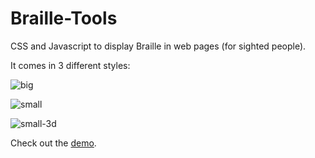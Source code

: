 # Braille-Tools

CSS and Javascript to display Braille in web pages (for sighted people).

It comes in 3 different styles:

![big](https://raw.github.com/evoluteur/braille-tools/gh-pages/screenshots/big.png)

![small](https://raw.github.com/evoluteur/braille-tools/gh-pages/screenshots/small.png)

![small-3d](https://raw.github.com/evoluteur/braille-tools/gh-pages/screenshots/small-3d.png)


Check out the [demo](https://evoluteur.github.io/braille-tools/index.html).


